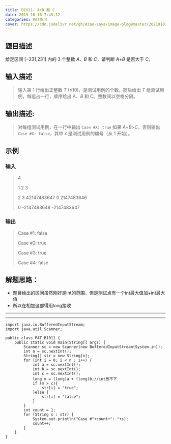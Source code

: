 ```yaml
---
title: B1011- A+B 和 C
date: 2019-10-16 7:45:12 
categories: PAT练习
cover: https://cdn.jsdelivr.net/gh/Azao-saya/image-blog@master/20210102/QQ图片20200131234133.3wh4kqrq5s20.jpg
---
```

## 题目描述 <!--more-->

  给定区间 [−231,231] 内的 3 个整数 *A*、*B* 和 *C*，请判断 *A*+*B* 是否大于 *C*。 

## 输入描述

>   输入第 1 行给出正整数 *T* (≤10)，是测试用例的个数。随后给出 *T* 组测试用例，每组占一行，顺序给出 *A*、*B* 和 *C*。整数间以空格分隔。 

## 输出描述:

>  对每组测试用例，在一行中输出 `Case #X: true` 如果 *A*+*B*>*C*，否则输出 `Case #X: false`，其中 `X` 是测试用例的编号（从 1 开始）。 

## 示例

### 输入

> 4
>
> 1 2 3
>
> 2 3 42147483647 0 2147483646
>
> 0 -2147483648 -2147483647

### 输出

> Case #1: false
>
> Case #2: true
>
> Case #3: true
>
> Case #4: false

## 解题思路：

-  题目给出的区间虽然刚好是int的范围，但是测试点有一个int最大值加+int最大值
- 所以在相加这部得用long接收

------

------

```
import java.io.BufferedInputStream;
import java.util.Scanner;

public class PAT_B1011 {
    public static void main(String[] args) {
        Scanner sc = new Scanner(new BufferedInputStream(System.in));
        int n = sc.nextInt();
        String[] str = new String[n];
        for (int i = 0; i < n ; i++) {
            int a = sc.nextInt();
            int b = sc.nextInt();
            int c = sc.nextInt();
            long m = (long)a + (long)b;//int放不下
            if (m > c){
                str[i] = "true";
            }else {
                str[i] = "false";
            }
        }
        int count = 1;
        for (String s : str) {
            System.out.println("Case #"+count+": "+s);
            count++;
        }
    }
}
```

